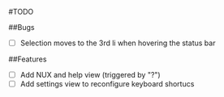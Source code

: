 #TODO

##Bugs

* [ ] Selection moves to the 3rd li when hovering the status bar

##Features

* [ ] Add NUX and help view (triggered by "?")
* [ ] Add settings view to reconfigure keyboard shortucs